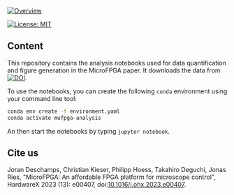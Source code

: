 <a href="https://mufpga.github.io/"><img src="https://raw.githubusercontent.com/mufpga/mufpga.github.io/main/img/logo_title.png" alt="Overview"/>

</a>

[![License: MIT](https://img.shields.io/badge/License-MIT-blue.svg)](https://opensource.org/licenses/MIT)



## Content

This repository contains the analysis notebooks used for data quantification and figure generation in the MicroFPGA paper. It downloads the data from [![DOI](https://zenodo.org/badge/DOI/10.5281/zenodo.6518309.svg)](https://doi.org/10.5281/zenodo.6518309).

To use the notebooks, you can create the following `conda` environment using your command line tool:

``` bash
conda env create -f environment.yaml
conda activate mufpga-analysis
```

An then start the notebooks by typing `jupyter notebook`.


## Cite us
Joran Deschamps, Christian Kieser, Philipp Hoess, Takahiro Deguchi, Jonas Ries, "MicroFPGA: An affordable FPGA platform for microscope control",
HardwareX 2023 (13): e00407, doi:[10.1016/j.ohx.2023.e00407](https://doi.org/10.1016/j.ohx.2023.e00407).
